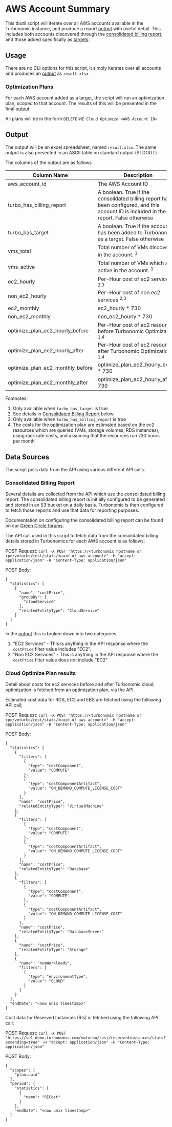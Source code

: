 # AWS Account Summary
This tbutil script will iterate over all AWS accounts available in the Turbonomic instance, and produce a report [output](#output) with useful detail. This includes both accounts discovered through the [consolidated billing report](#consolidated-billing-report), and those added specifically as [targets](https://greencircle.vmturbo.com/docs/DOC-3828-connecting-turbonomic-to-amazon-web-services-aws).

## Usage
There are no CLI options for this script, it simply iterates over all accounts and produces an [output](#output) as `result.xlsx`

### Optimization Plans
For each AWS account added as a target, the script will run an optimization plan, scoped to that account. The results of this will be presented in the final [output](#output)

All plans will be in the form `DELETE-ME Cloud Optimize <AWS Account ID>`

## Output
The output will be an excel spreadsheet, named `result.xlsx`. The same output is also presented in an ASCII table on standard output (STDOUT).

The columns of the output are as follows

Column Name | Description
------------|------------
aws_account_id | The AWS Account ID
turbo_has_billing_report | A boolean. True if the consolidated billing report has been configured, and this account ID is included in the report. False otherwise
turbo_has_target | A boolean. True if the account has been added to Turbonomic as a target. False otherwise
vms_total | Total number of VMs discovered in the account. <sup>1</sup>
vms_active| Total number of VMs which are active in the account. <sup>1</sup>
ec2_hourly | Per-Hour cost of ec2 services <sup>2,3</sup>
non_ec2_hourly | Per-Hour cost of non ec2 services <sup>2,3</sup>
ec2_monthly | ec2_hourly * 730
non_ec2_monthly | non_ec2_hourly * 730
optimize_plan_ec2_hourly_before | Per-Hour cost of ec2 resources before Turbonomic Optimization <sup>1,4</sup>
optimize_plan_ec2_hourly_after | Per-Hour cost of ec2 resources after Turbonomic Optimization <sup>1,4</sup>
optimize_plan_ec2_monthly_before | optimize_plan_ec2_hourly_before * 730
optimize_plan_ec2_monthly_after | optimize_plan_ec2_hourly_after * 730

Footnotes:
1. Only available when `turbo_has_target` is true
2. See details in [Consolidated Billing Report](#consolidated-billing-report) below
3. Only available when `turbo_has_billing_report` is true
4. The costs for the optimization plan are estimated based on the ec2 resources which are queried (VMs, storage volumes, RDS instances), using rack rate costs, and assuming that the resources run 730 hours per month

## Data Sources
The script pulls data from the API using various different API calls.

### Consolidated Billing Report
Several details are collected from the API which use the consolidated billing report. The consolidated billing report is initially configured to be generated and stored in an S3 bucket on a daily basis. Turbonomic is then configured to fetch those reports and use that data for reporting purposes.

Documentation on configuring the consolidated billing report can be found on our [Green Circle forums](https://greencircle.vmturbo.com/docs/DOC-4613).

The API call used in this script to fetch data from the consolidated billing details stored in Turbonomics for each AWS account is as follows;

POST Request:
`curl -X POST "https://<turbonomic hostname or ip>/vmturbo/rest/stats/<uuid of aws account>" -H "accept: application/json" -H "Content-Type: application/json"`

POST Body:
```
{
  "statistics": [
    {
      "name": "costPrice",
      "groupBy": [
        "cloudService"
      ],
      "relatedEntityType": "CloudService"
    }
  ]
}
```

In the [output](#output) this is broken down into two categories.

1. "EC2 Services" - This is anything in the API response where the `costPrice` filter value includes "EC2".
2. "Non EC2 Services" - This is anything in the API response where the `costPrice` filter value does *not* include "EC2"

### Cloud Optimize Plan results
Detail about costs for ec2 services before and after Turbonomic cloud optimization is fetched from an optimization plan, via the API.

Estimated cost data for RDS, EC2 and EBS are fetched using the following API call;

POST Request:
`curl -X POST "https://<turbonomic hostname or ip>/vmturbo/rest/stats/<uuid of aws account>" -H "accept: application/json" -H "Content-Type: application/json"`

POST Body:
```
{
  "statistics": [
    {
      "filters": [
        {
          "type": "costComponent",
          "value": "COMPUTE"
        },
        {
          "type": "costComponentArtifact",
          "value": "ON_DEMAND_COMPUTE_LICENSE_COST"
        }
      ],
      "name": "costPrice",
      "relatedEntityType": "VirtualMachine"
    },
    {
      "filters": [
        {
          "type": "costComponent",
          "value": "COMPUTE"
        },
        {
          "type": "costComponentArtifact",
          "value": "ON_DEMAND_COMPUTE_LICENSE_COST"
        }
      ],
      "name": "costPrice",
      "relatedEntityType": "Database"
    },
    {
      "filters": [
        {
          "type": "costComponent",
          "value": "COMPUTE"
        },
        {
          "type": "costComponentArtifact",
          "value": "ON_DEMAND_COMPUTE_LICENSE_COST"
        }
      ],
      "name": "costPrice",
      "relatedEntityType": "DatabaseServer"
    },
    {
      "name": "costPrice",
      "relatedEntityType": "Storage"
    },
    {
      "name": "numWorkloads",
      "filters": [
        {
          "type": "environmentType",
          "value": "CLOUD"
        }
      ]
    }
  ],
  "endDate": "<now unix timestamp>"
}
```

Cost data for Reserved Instances (RIs) is fetched using the following API call;

POST Request:
`curl -X POST "https://se1.demo.turbonomic.com/vmturbo/rest/reservedinstances/stats?ascending=true" -H "accept: application/json" -H "Content-Type: application/json"`

POST Body:
```
{
  "scopes": [
    "plan.uuid"
  ],
  "period": {
    "statistics": [
      {
        "name": "RICost"
      }
    ],
    "endDate": "<now unix timestamp>"
  }
}
```
